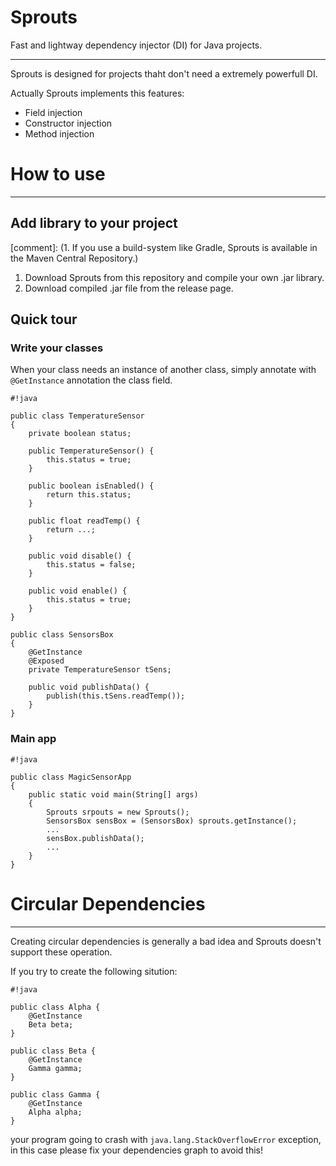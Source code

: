 # Sprouts #
Fast and lightway dependency injector (DI) for Java projects.
______________________________________________________________

Sprouts is designed for projects thaht don't need a extremely powerfull DI.

Actually Sprouts implements this features:

* Field injection
* Constructor injection
* Method injection

# How to use #
______________

## Add library to your project ##
[comment]: (1. If you use a build-system like Gradle, Sprouts is available in the Maven Central Repository.)
1. Download Sprouts from this repository and compile your own .jar library.
1. Download compiled .jar file from the release page.

## Quick tour ##

### Write your classes ###

When your class needs an instance of another class, simply annotate with `@GetInstance` annotation the class field.
```
#!java

public class TemperatureSensor
{
	private boolean status;

	public TemperatureSensor() {
		this.status = true;
	}

	public boolean isEnabled() {
		return this.status;
	}

	public float readTemp() {
		return ...;
	}

	public void disable() {
		this.status = false;
	}

	public void enable() {
		this.status = true;
	}
}

public class SensorsBox
{
	@GetInstance
	@Exposed
	private TemperatureSensor tSens;

	public void publishData() {
		publish(this.tSens.readTemp());
	}
}

```
### Main app ###
```
#!java

public class MagicSensorApp
{
	public static void main(String[] args)
	{
		Sprouts srpouts = new Sprouts();
		SensorsBox sensBox = (SensorsBox) sprouts.getInstance();
		...
		sensBox.publishData();
		...
	}
}
```

# Circular Dependencies #
_________________________

Creating circular dependencies is generally a bad idea and Sprouts doesn't support these operation.

If you try to create the following sitution:

```
#!java

public class Alpha {
	@GetInstance
	Beta beta;
}

public class Beta {
	@GetInstance
	Gamma gamma;
}

public class Gamma {
	@GetInstance
	Alpha alpha;
}
```
your program going to crash with `java.lang.StackOverflowError` exception, in this case please fix your dependencies graph to avoid this!
